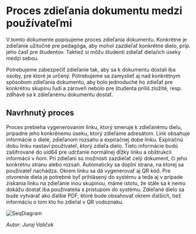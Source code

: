 # Proces zdieľania dokumentu medzi používateľmi

V tomto dokumente popisujeme proces zdieľania dokumentu. Konkrétne je zdieľanie užitočné pre pedagóga, 
aby mohol zazdieľať konkrétne dielo, príp. jeho časť pre študentov. 
Taktiež si môžu študenti zdieľať diela/ich úseky medzi sebou.

Potrebujeme zabezpečiť zdieľanie tak, aby sa k dokumentu dostali iba osoby, pre ktoré je určený. 
Potrebujeme sa zamyslieť aj nad konkrétnym spôsobom zdieľania dokumentu, 
aby bolo jednoduché ho zdieľať pre konkrétnu skupinu ľudí a 
zároveň nebolo pre študenta príliš zložité, resp. zdĺhavé sa k zdieľanému dokumentu dostať.

## Navrhnutý proces

Proces prebieha vygenerovaním linku, ktorý smeruje k zdieľanému dielu, 
prípadne jeho konkrénemu úseku, ktorý zdieľame adresátom.
Link obsahuje informácie o diele, zdieľanom rozsahu a expiračnej dobe linku.
Expiračnú dobu linku nastaví používateľ, ktorý zdieľa dielo.
Tieto informácie budú zašifrované do uid64 pre udržanie normálnej dĺžky linku a obštrukcii informácii v ňom.
Pri zdieľaní sú možnosti zazdieľať celý dokument, či jeho konkrétnu stranu alebo rozsah. 
Automaticky sa doplní strana, na ktorej sa používateľ nachádza.
Okrem linku sa dá vygenerovať aj QR kód. Pre otvorenie diela je potrebné byť prihlásený do systému a teda aj 
v prípade získania linku na zdieľanie inou skupinou, máme istotu, že stále sa k nemu 
dokážu dostať iba používatelia s prístupom do systému. 
Zdieľané dielo sa bude vytvárať ako ďalšie PDF, ktoré 
bude obsahovať okrem ďalších, tiež informáciu o tom kto ho zdieľal v QR vodoznaku.


![SeqDiagram](@site/static/img/share_sequence.png) 





*Autor: Juraj Valiček*

